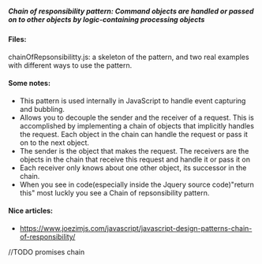 ##### Chain of responsibility pattern: Command objects are handled or passed on to other objects by logic-containing processing objects

#### Files:
chainOfRepsonsibilitty.js: a skeleton of the pattern, and two real examples with different ways to use the pattern.

#### Some notes:
+ This pattern is used internally in JavaScript to handle event capturing and
bubbling. 
+ Allows you to decouple the sender and the receiver of a request. This is accomplished by implementing a chain of objects that implicitly handles the request. Each object in the chain can handle the request or pass it on to the next object. 
+ The sender is the object that makes the request. The receivers are the objects in the chain that receive this request and handle it or pass it on
+ Each receiver only knows about one other object, its successor in the chain.
+ When you see in code(especially inside the Jquery source code)"return this" most luckly you see a Chain of repsonsibility pattern.

#### Nice articles:
+ https://www.joezimjs.com/javascript/javascript-design-patterns-chain-of-responsibility/

//TODO promises chain